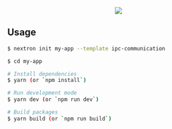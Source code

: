 <p align="center"><img src="https://i.imgur.com/pzWuuyi.png"></p>

## Usage

```bash
$ nextron init my-app --template ipc-communication

$ cd my-app

# Install dependencies
$ yarn (or `npm install`)

# Run development mode
$ yarn dev (or `npm run dev`)

# Build packages
$ yarn build (or `npm run build`)
```
